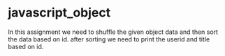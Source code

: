 # javascript_object
In this assignment we need to shuffle the given object data and then sort the data based on id.
after sorting we need to print the userid and title based on id.
